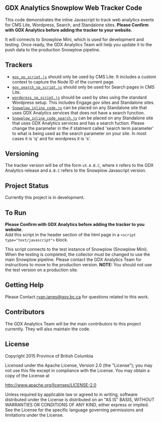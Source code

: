 ## GDX Analytics Snowplow Web Tracker Code

This code demonstrates the inline Javascript to track web analytics events for CMS Lite, Wordpress, Search, and Standalone sites. **Please Confirm with GDX Analytics before adding the tracker to your website.** 

It will connects to Snowplow Mini, which is used for development and testing. Once ready, the GDX Analytics Team will help you update it to the push data to the production Snowplow pipeline. 

## Trackers
* [`gov_sp_script.js`](./gov_sp_script.js) should only be used by CMS Lite. It includes a custom context to capture the Node ID of the current page. 
* [`gov_search_sp_script.js`](./gov_search_sp_script.js) should only be used for Search pages in CMS Lite.
* [`wordpress_sp_script.js`](./wordpress_sp_script.js) should be used by sites using the standard Wordpress setup. This includes Engage.gov sites and Standalone sites. 
* [`Snowplow_inline_code.js`](./Snowplow_inline_code.js) can be placed on any Standalone site that uses GDX Analytics services that does not have a search function.
* [`Snowplow_inline_code_search.js`](./Snowplow_inline_code_search.js) can be placed on any Standalone site that uses GDX Analytics services and has a search fuction. Please change the parameter in the if statment called 'search term parameter' to what is being used as the search parameter on your site. In most cases it is 'q' and for wordpress it is 's'.

## Versioning
The tracker version will be of the form `vX.A.B.C`, where `X` refers to the GDX Analytics release and `A.B.C` refers to the Snowplow Javascript version.

## Project Status

Currently this project is in development.

## To Run
**Please Confirm with GDX Analytics before adding the tracker to you website.**   
Add this script in the header section of the html page in a `<script type="text/javascript">` block. 

This script connects to the test instance of Snowplow (Snowplow Mini). When the testing is completed, the collector must be changed to use the main Snowplow pipeline. Please contact the GDX Analytics Team for instructions to move to the production version. **NOTE:** You should not use the test version on a production site. 

## Getting Help

Please Contact ryan.janes@gov.bc.ca for questions related to this work. 

## Contributors

The GDX Analytics Team will be the main contributors to this project currently. They will also maintain the code. 

## License

Copyright 2015 Province of British Columbia

Licensed under the Apache License, Version 2.0 (the "License");
you may not use this file except in compliance with the License.
You may obtain a copy of the License at

   http://www.apache.org/licenses/LICENSE-2.0

Unless required by applicable law or agreed to in writing, software
distributed under the License is distributed on an "AS IS" BASIS,
WITHOUT WARRANTIES OR CONDITIONS OF ANY KIND, either express or implied.
See the License for the specific language governing permissions and limitations under the License.

